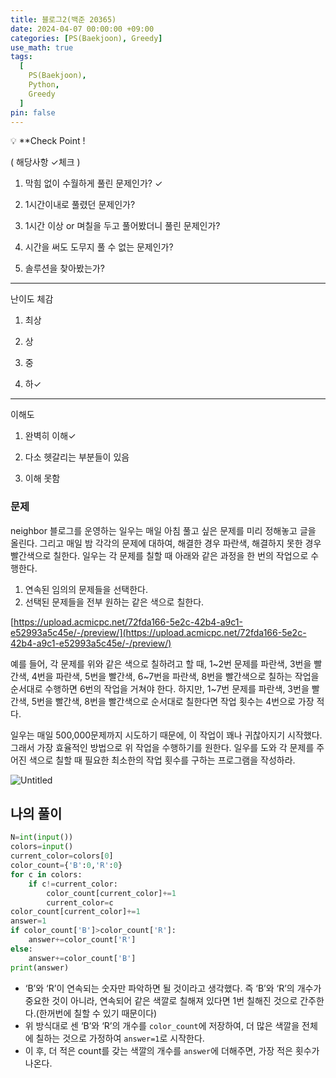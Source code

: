 ```yaml
---
title: 블로그2(백준 20365)
date: 2024-04-07 00:00:00 +09:00
categories: [PS(Baekjoon), Greedy]
use_math: true
tags:
  [
    PS(Baekjoon),
    Python,
    Greedy
  ]
pin: false
---
```


💡 **Check Point !

( 해당사항 ✓체크 )

1. 막힘 없이 수월하게 풀린 문제인가? ✓

2. 1시간이내로 풀렸던 문제인가?

3. 1시간 이상 or 며칠을 두고 풀어봤더니 풀린 문제인가?

4. 시간을 써도 도무지 풀 수 없는 문제인가?

5. 솔루션을 찾아봤는가?

---

난이도 체감

1. 최상

2. 상

3. 중

4. 하✓

---

이해도

1. 완벽히 이해✓

2. 다소 헷갈리는 부분들이 있음

3. 이해 못함

### 문제

neighbor 블로그를 운영하는 일우는 매일 아침 풀고 싶은 문제를 미리 정해놓고 글을 올린다. 그리고 매일 밤 각각의 문제에 대하여, 해결한 경우 파란색, 해결하지 못한 경우 빨간색으로 칠한다. 일우는 각 문제를 칠할 때 아래와 같은 과정을 한 번의 작업으로 수행한다.

1. 연속된 임의의 문제들을 선택한다.
2. 선택된 문제들을 전부 원하는 같은 색으로 칠한다.

[https://upload.acmicpc.net/72fda166-5e2c-42b4-a9c1-e52993a5c45e/-/preview/](https://upload.acmicpc.net/72fda166-5e2c-42b4-a9c1-e52993a5c45e/-/preview/)

예를 들어, 각 문제를 위와 같은 색으로 칠하려고 할 때, 1~2번 문제를 파란색, 3번을 빨간색, 4번을 파란색, 5번을 빨간색, 6~7번을 파란색, 8번을 빨간색으로 칠하는 작업을 순서대로 수행하면 6번의 작업을 거쳐야 한다. 하지만, 1~7번 문제를 파란색, 3번을 빨간색, 5번을 빨간색, 8번을 빨간색으로 순서대로 칠한다면 작업 횟수는 4번으로 가장 적다.

일우는 매일 500,000문제까지 시도하기 때문에, 이 작업이 꽤나 귀찮아지기 시작했다. 그래서 가장 효율적인 방법으로 위 작업을 수행하기를 원한다. 일우를 도와 각 문제를 주어진 색으로 칠할 때 필요한 최소한의 작업 횟수를 구하는 프로그램을 작성하라.

![Untitled](https://github.com/gihuni99/gihuni99.github.io/assets/90080065/9ab66f42-b6fa-4f20-9348-c9ca1e705c25)

## 나의 풀이

```python
N=int(input())
colors=input()
current_color=colors[0]
color_count={'B':0,'R':0}
for c in colors:
    if c!=current_color:
        color_count[current_color]+=1
        current_color=c
color_count[current_color]+=1
answer=1
if color_count['B']>color_count['R']:
    answer+=color_count['R']
else:
    answer+=color_count['B']
print(answer)
```

- ‘B’와 ‘R’이 연속되는 숫자만 파악하면 될 것이라고 생각했다. 즉 ‘B’와 ‘R’의 개수가 중요한 것이 아니라, 연속되어 같은 색깔로 칠해져 있다면 1번 칠해진 것으로 간주한다.(한꺼번에 칠할 수 있기 때문이다)
- 위 방식대로 센 ‘B’와 ‘R’의 개수를 `color_count`에 저장하여, 더 많은 색깔을 전체에 칠하는 것으로 가정하여 `answer=1`로 시작한다.
- 이 후, 더 적은 count를 갖는 색깔의 개수를 `answer`에 더해주면, 가장 적은 횟수가 나온다.
